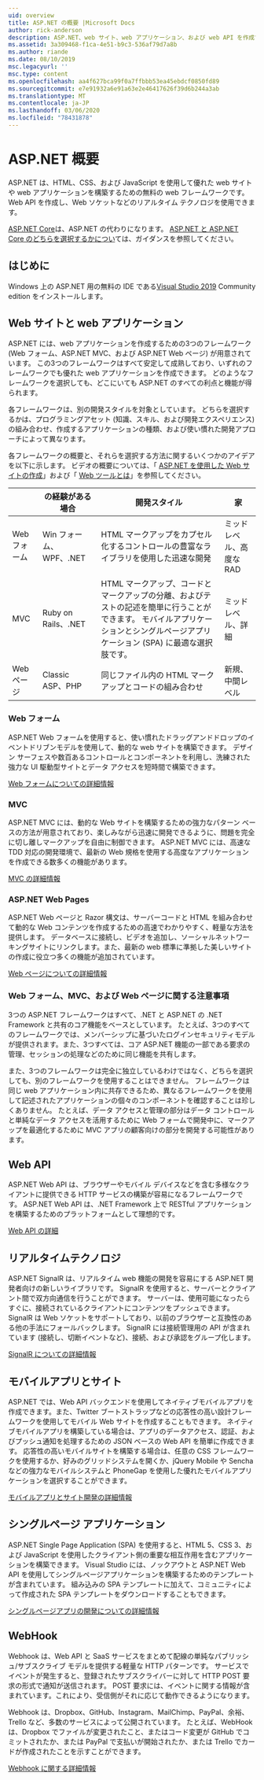 ```yaml
---
uid: overview
title: ASP.NET の概要 |Microsoft Docs
author: rick-anderson
description: ASP.NET、web サイト、web アプリケーション、および web API を作成するための無償のフレームワークを紹介します。
ms.assetid: 3a309468-f1ca-4e51-b9c3-536af79d7a8b
ms.author: riande
ms.date: 08/10/2019
msc.legacyurl: ''
msc.type: content
ms.openlocfilehash: aa4f627bca99f0a7ffbbb53ea45ebdcf0850fd89
ms.sourcegitcommit: e7e91932a6e91a63e2e46417626f39d6b244a3ab
ms.translationtype: MT
ms.contentlocale: ja-JP
ms.lasthandoff: 03/06/2020
ms.locfileid: "78431878"
---
```

# <a name="aspnet-overview"></a>ASP.NET 概要

ASP.NET は、HTML、CSS、および JavaScript を使用して優れた web サイトや web アプリケーションを構築するための無料の web フレームワークです。 Web API を作成し、Web ソケットなどのリアルタイム テクノロジを使用できます。

[ASP.NET Core](https://docs.microsoft.com/aspnet/core/)は、ASP.NET の代わりになります。  [ASP.NET と ASP.NET Core のどちらを選択するかについ](https://docs.microsoft.com/aspnet/core/choose-aspnet-framework)ては、ガイダンスを参照してください。

## <a name="get-started"></a>はじめに

Windows 上の ASP.NET 用の無料の IDE である[Visual Studio 2019](https://visualstudio.microsoft.com/downloads/?utm_medium=microsoft&utm_source=docs.microsoft.com&utm_campaign=button+cta&utm_content=download+vs2019) Community edition をインストールします。

## <a name="websites-and-web-applications"></a>Web サイトと web アプリケーション

 ASP.NET には、web アプリケーションを作成するための3つのフレームワーク (Web フォーム、ASP.NET MVC、および ASP.NET Web ページ) が用意されています。 この3つのフレームワークはすべて安定して成熟しており、いずれのフレームワークでも優れた web アプリケーションを作成できます。 どのようなフレームワークを選択しても、どこにいても ASP.NET のすべての利点と機能が得られます。

各フレームワークは、別の開発スタイルを対象としています。 どちらを選択するかは、プログラミングアセット (知識、スキル、および開発エクスペリエンス) の組み合わせ、作成するアプリケーションの種類、および使い慣れた開発アプローチによって異なります。

各フレームワークの概要と、それらを選択する方法に関するいくつかのアイデアを以下に示します。 ビデオの概要については、「 [ASP.NET を使用した Web サイトの作成](https://channel9.msdn.com/Blogs/ASP-NET-Site-Videos/Making-Websites-with-ASPNET)」および「 [Web ツールとは](https://channel9.msdn.com/Blogs/ASP-NET-Site-Videos/what-is-web-tools)」を参照してください。

|   | の経験がある場合 | 開発スタイル | 家 |
|-----------|----------------------|-----------------------------------------------------|----------------|
| Web フォーム | Win フォーム、WPF、.NET | HTML マークアップをカプセル化するコントロールの豊富なライブラリを使用した迅速な開発 | ミッドレベル、高度な RAD |
| MVC       | Ruby on Rails、.NET  | HTML マークアップ、コードとマークアップの分離、およびテストの記述を簡単に行うことができます。 モバイルアプリケーションとシングルページアプリケーション (SPA) に最適な選択肢です。 | ミッドレベル、詳細 |
| Web ページ  | Classic ASP、PHP     | 同じファイル内の HTML マークアップとコードの組み合わせ | 新規、中間レベル |

### <a name="web-forms"></a>Web フォーム

ASP.NET Web フォームを使用すると、使い慣れたドラッグアンドドロップのイベントドリブンモデルを使用して、動的な web サイトを構築できます。 デザイン サーフェスや数百あるコントロールとコンポーネントを利用し、洗練された強力な UI 駆動型サイトとデータ アクセスを短時間で構築できます。

[Web フォームについての詳細情報](web-forms/index.md)

### <a name="mvc"></a>MVC

ASP.NET MVC には、動的な Web サイトを構築するための強力なパターン ベースの方法が用意されており、楽しみながら迅速に開発できるように、問題を完全に切し離しマークアップを自由に制御できます。 ASP.NET MVC には、高速な TDD 対応の開発環境で、最新の Web 規格を使用する高度なアプリケーションを作成できる数多くの機能があります。

[MVC の詳細情報](mvc/index.md)

### <a name="aspnet-web-pages"></a>ASP.NET Web Pages

ASP.NET Web ページと Razor 構文は、サーバーコードと HTML を組み合わせて動的な Web コンテンツを作成するための高速でわかりやすく、軽量な方法を提供します。 データベースに接続し、ビデオを追加し、ソーシャルネットワーキングサイトにリンクします。また、最新の web 標準に準拠した美しいサイトの作成に役立つ多くの機能が追加されています。

[Web ページについての詳細情報](web-pages/index.md)

### <a name="notes-about-web-forms-mvc-and-web-pages"></a>Web フォーム、MVC、および Web ページに関する注意事項

3つの ASP.NET フレームワークはすべて、.NET と ASP.NET の .NET Framework と共有のコア機能をベースとしています。 たとえば、3つのすべてのフレームワークでは、メンバーシップに基づいたログインセキュリティモデルが提供されます。また、3つすべては、コア ASP.NET 機能の一部である要求の管理、セッションの処理などのために同じ機能を共有します。

また、3つのフレームワークは完全に独立しているわけではなく、どちらを選択しても、別のフレームワークを使用することはできません。 フレームワークは同じ web アプリケーション内に共存できるため、異なるフレームワークを使用して記述されたアプリケーションの個々のコンポーネントを確認することは珍しくありません。 たとえば、データ アクセスと管理の部分はデータ コントロールと単純なデータ アクセスを活用するために Web フォームで開発中に、マークアップを最適化するために MVC アプリの顧客向けの部分を開発する可能性があります。

## <a name="web-apis"></a>Web API

ASP.NET Web API は、ブラウザーやモバイル デバイスなどを含む多様なクライアントに提供できる HTTP サービスの構築が容易になるフレームワークです。 ASP.NET Web API は、.NET Framework 上で RESTful アプリケーションを構築するためのプラットフォームとして理想的です。

[Web API の詳細](web-api/index.md)

<!-- Put first under Web API TOC:  Watch video (9 minutes) https://channel9.msdn.com/Blogs/ASP-NET-Site-Videos/services-and-aspnet -->

## <a name="real-time-technologies"></a>リアルタイムテクノロジ

ASP.NET SignalR は、リアルタイム web 機能の開発を容易にする ASP.NET 開発者向けの新しいライブラリです。 SignalR を使用すると、サーバーとクライアント間で双方向通信を行うことができます。 サーバーは、使用可能になったらすぐに、接続されているクライアントにコンテンツをプッシュできます。 SignalR は Web ソケットをサポートしており、以前のブラウザーと互換性のある他の手法にフォールバックします。 SignalR には接続管理用の API が含まれています (接続し、切断イベントなど)、接続、および承認をグループ化します。

[SignalR についての詳細情報](signalr/index.md)

<!-- Put first under SignalR TOC:  Watch video (6 minutes) https://channel9.msdn.com/Blogs/ASP-NET-Site-Videos/signalr-and-the-real-time-web -->

## <a name="mobile-apps-and-sites"></a>モバイルアプリとサイト

ASP.NET では、Web API バックエンドを使用してネイティブモバイルアプリを作成できます。また、Twitter ブートストラップなどの応答性の高い設計フレームワークを使用してモバイル Web サイトを作成することもできます。 ネイティブモバイルアプリを構築している場合は、アプリのデータアクセス、認証、およびプッシュ通知を処理するための JSON ベースの Web API を簡単に作成できます。 応答性の高いモバイルサイトを構築する場合は、任意の CSS フレームワークを使用するか、好みのグリッドシステムを開くか、jQuery Mobile や Sencha などの強力なモバイルシステムと PhoneGap を使用した優れたモバイルアプリケーションを選択することができます。

[モバイルアプリとサイト開発の詳細情報](mobile/overview.md)

<!-- Put first under mobile TOC:  Watch video (11 minutes) https://channel9.msdn.com/Blogs/ASP-NET-Site-Videos/aspnet-and-mobile -->

## <a name="single-page-applications"></a>シングルページ アプリケーション

ASP.NET Single Page Application (SPA) を使用すると、HTML 5、CSS 3、および JavaScript を使用したクライアント側の重要な相互作用を含むアプリケーションを構築できます。 Visual Studio には、ノックアウトと ASP.NET Web API を使用してシングルページアプリケーションを構築するためのテンプレートが含まれています。 組み込みの SPA テンプレートに加えて、コミュニティによって作成された SPA テンプレートをダウンロードすることもできます。

[シングルページアプリの開発についての詳細情報](single-page-application/index.md)

## <a name="webhooks"></a>WebHook

Webhook は、Web API と SaaS サービスをまとめて配線の単純なパブリッシュ/サブスクライブ モデルを提供する軽量な HTTP パターンです。 サービスでイベントが発生すると、登録されたサブスクライバーに対して HTTP POST 要求の形式で通知が送信されます。 POST 要求には、イベントに関する情報が含まれています。これにより、受信側がそれに応じて動作できるようになります。

Webhook は、Dropbox、GitHub、Instagram、MailChimp、PayPal、余裕、Trello など、多数のサービスによって公開されています。 たとえば、WebHook は、Dropbox でファイルが変更されたこと、またはコード変更が GitHub でコミットされたか、または PayPal で支払いが開始されたか、または Trello でカードが作成されたことを示すことができます。

[Webhook に関する詳細情報](webhooks/index.md)

<!--
Create Deployment TOC based on https://www.asp.net/aspnet/overview/deployment
Copy deployment content map to MVC, WebForms, Web Pages, Web API sections.
Copy Web Deployment in Enterprise from WebForms to MVC
Move under ASP.NET Best practices
    What not to do in ASP.NET, and what to do instead https://review.docs.microsoft.cus/aspnet/aspnet/overview/web-development-best-practices/what-not-to-do-in-aspnet-and-what-to-do-instead
    Async and await https://channel9.msdn.com/Blogs/ASP-NET-Site-Videos/async-and-await
    Building Real World Cloud Apps with Azure https://review.docs.microsoft.com/aspnet/aspnet/overview/developing-apps-with-windows-azure/building-real-world-cloud-apps-with-windows-azure/introduction
    Hands on Lab: Maintainable Azure Websites: Managing Change and Scale https://review.docs.microsoft.com/aspnet/aspnet/overview/developing-apps-with-windows-azure/maintainable-azure-websites-managing-change-and-scale

-->
